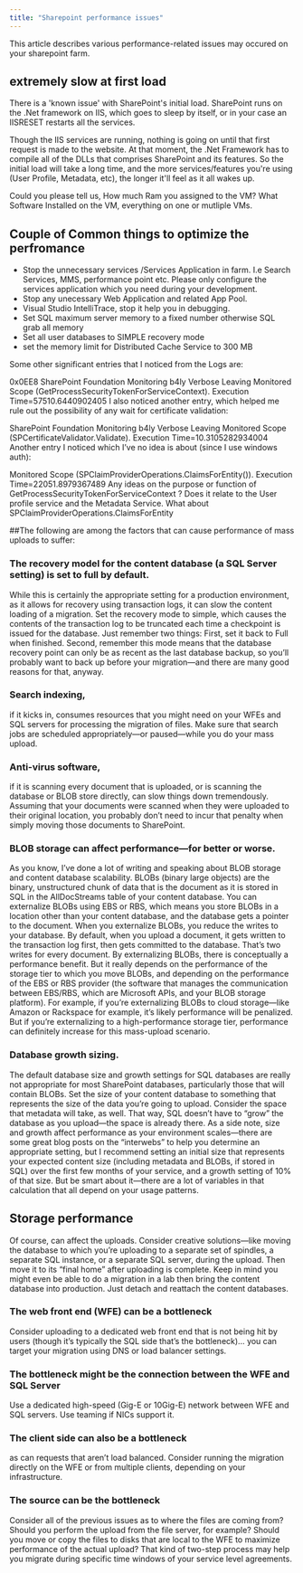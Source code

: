 ```yaml
---
title: "Sharepoint performance issues"
---
```


This article describes various performance-related issues may occured on your sharepoint farm.

<!--more-->

## extremely slow at first load

>
There is a 'known issue' with SharePoint's initial load. SharePoint runs on the .Net framework on IIS, which goes to sleep by itself, or in your case an IISRESET restarts all the services.
>
Though the IIS services are running, nothing is going on until that first request is made to the website. At that moment, the .Net Framework has to compile all of the DLLs that comprises SharePoint and its features. So the initial load will take a long time, and the more services/features you're using (User Profile, Metadata, etc), the longer it'll feel as it all wakes up.

Could you please tell us, How much Ram you assigned to the VM? What Software Installed on the VM, everything on one or mutliple VMs.

## Couple of Common things to optimize the perfromance

* Stop the unnecessary services /Services Application in farm. I.e Search Services, MMS, performance point etc. Please only configure the services application which you need during your development.
* Stop any unecessary Web Application and related App Pool.
* Visual Studio IntelliTrace, stop it help you in debugging.
* Set SQL maximum server memory to a fixed number otherwise SQL grab all memory
* Set all user databases to SIMPLE recovery mode
* set the memory limit for Distributed Cache Service to 300 MB


Some other significant entries that I noticed from the Logs are:

0x0EE8 SharePoint Foundation Monitoring
b4ly Verbose Leaving Monitored Scope (GetProcessSecurityTokenForServiceContext). Execution Time=57510.6440902405
I also noticed another entry, which helped me rule out the possibility of any wait for certificate validation:

SharePoint Foundation Monitoring b4ly Verbose Leaving Monitored Scope (SPCertificateValidator.Validate). Execution Time=10.3105282934004
Another entry I noticed which I’ve no idea is about (since I use windows auth):

Monitored Scope (SPClaimProviderOperations.ClaimsForEntity()). Execution Time=22051.8979367489
Any ideas on the purpose or function of GetProcessSecurityTokenForServiceContext ? Does it relate to the User profile service and the Metadata Service. What about SPClaimProviderOperations.ClaimsForEntity

##The following are among the factors that can cause performance of mass uploads to suffer:

### The recovery model for the content database (a SQL Server setting) is set to full by default.
While this is certainly the appropriate setting for a production environment, as it allows for recovery using transaction logs, it can slow the content loading of a migration. Set the recovery mode to simple, which causes the contents of the transaction log to be truncated each time a checkpoint is issued for the database. Just remember two things: First, set it back to Full when finished. Second, remember this mode means that the database recovery point can only be as recent as the last database backup, so you’ll probably want to back up before your migration—and there are many good reasons for that, anyway.

### Search indexing,
if it kicks in, consumes resources that you might need on your WFEs and SQL servers for processing the migration of files. Make sure that search jobs are scheduled appropriately—or paused—while you do your mass upload.

### Anti-virus software,
if it is scanning every document that is uploaded, or is scanning the database or BLOB store directly, can slow things down tremendously. Assuming that your documents were scanned when they were uploaded to their original location, you probably don’t need to incur that penalty when simply moving those documents to SharePoint.

### BLOB storage can affect performance—for better or worse.
As you know, I’ve done a lot of writing and speaking about BLOB storage and content database scalability. BLOBs (binary large objects) are the binary, unstructured chunk of data that is the document as it is stored in SQL in the AllDocStreams table of your content database. You can externalize BLOBs using EBS or RBS, which means you store BLOBs in a location other than your content database, and the database gets a pointer to the document. When you externalize BLOBs, you reduce the writes to your database. By default, when you upload a document, it gets written to the transaction log first, then gets committed to the database.  That’s two writes for every document. By externalizing BLOBs, there is conceptually a performance benefit. But it really depends on the performance of the storage tier to which you move BLOBs, and depending on the performance of the EBS or RBS provider (the software that manages the communication between EBS/RBS, which are Microsoft APIs, and your BLOB storage platform). For example, if you’re externalizing BLOBs to cloud storage—like Amazon or Rackspace for example, it’s likely performance will be penalized.  But if you’re externalizing to a high-performance storage tier, performance can definitely increase for this mass-upload scenario.

### Database growth sizing.
The default database size and growth settings for SQL databases are really not appropriate for most SharePoint databases, particularly those that will contain BLOBs. Set the size of your content database to something that represents the size of the data you’re going to upload. Consider the space that metadata will take, as well. That way, SQL doesn’t have to “grow” the database as you upload—the space is already there. As a side note, size and growth affect performance as your environment scales—there are some great blog posts on the “interwebs” to help you determine an appropriate setting, but I recommend setting an initial size that represents your expected content size (including metadata and BLOBs, if stored in SQL) over the first few months of your service, and a growth setting of 10% of that size. But be smart about it—there are a lot of variables in that calculation that all depend on your usage patterns.

## Storage performance

Of course, can affect the uploads.  Consider creative solutions—like moving the database to which you’re uploading to a separate set of spindles, a separate SQL instance, or a separate SQL server, during the upload. Then move it to its “final home” after uploading is complete.  Keep in mind you might even be able to do a migration in a lab then bring the content database into production. Just detach and reattach the content databases.

### The web front end (WFE) can be a bottleneck

Consider uploading to a dedicated web front end that is not being hit by users (though it’s typically the SQL side that’s the bottleneck)… you can target your migration using DNS or load balancer settings.

### The bottleneck might be the connection between the WFE and SQL Server

Use a dedicated high-speed (Gig-E or 10Gig-E) network between WFE and SQL servers. Use teaming if NICs support it.

### The client side can also be a bottleneck

as can requests that aren’t load balanced. Consider running the migration directly on the WFE or from multiple clients, depending on your infrastructure.

### The source can be the bottleneck

Consider all of the previous issues as to where the files are coming from?  Should you perform the upload from the file server, for example? Should you move or copy the files to disks that are local to the WFE to maximize performance of the actual upload? That kind of two-step process may help you migrate during specific time windows of  your service level agreements.
